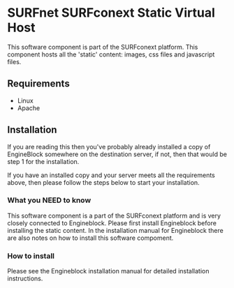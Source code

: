 # SURFnet SURFconext Static Virtual Host #

This software component is part of the SURFconext platform. This component hosts all the 'static' content: images,
css files and javascript files.

## Requirements ##

* Linux
* Apache

## Installation ##

If you are reading this then you've probably already installed a copy of EngineBlock somewhere on the destination server,
if not, then that would be step 1 for the installation.

If you have an installed copy and your server meets all the requirements above, then please follow the steps below
to start your installation.

### What you NEED to know ###

This software component is a part of the SURFconext platform and is very closely connected to Engineblock. Please first
install Engineblock before installing the static content. In the installation manual for Engineblock there are also
notes on how to install this software compoment.

### How to install ###

Please see the Engineblock installation manual for detailed installation instructions.